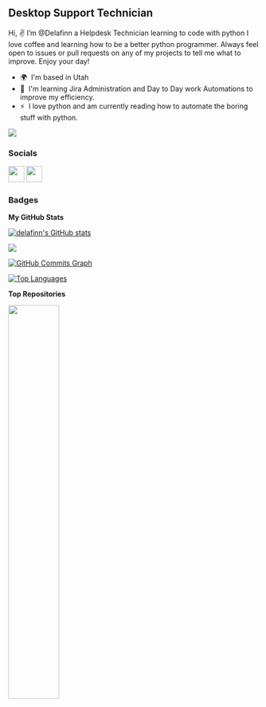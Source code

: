 Desktop Support Technician
--------------------------

Hi, ✌️ I’m @Delafinn a Helpdesk Technician learning to code with python I love coffee and learning how to be a better python programmer. Always feel open to issues or pull requests on any of my projects to tell me what to improve. Enjoy your day!

* 🌍  I'm based in Utah
* 🧠  I'm learning Jira Administration and Day to Day work Automations to improve my efficiency.
* ⚡  I love python and am currently reading how to automate the boring stuff with python.

<a href="https://www.github.com/delafinn" target="_blank" rel="noreferrer"><img
src="https://img.shields.io/github/followers/delafinn?logo=github&style=for-the-badge&color=ec4899&labelColor=181824" /></a>

### Socials

<p align="left"> <a href="https://www.github.com/delafinn" target="_blank" rel="noreferrer"><img src="https://raw.githubusercontent.com/danielcranney/readme-generator/main/public/icons/socials/github.svg" width="32" height="32" /></a> <a href="https://www.linkedin.com/in/delafeyette/" target="_blank" rel="noreferrer"><img src="https://raw.githubusercontent.com/danielcranney/readme-generator/main/public/icons/socials/linkedin.svg" width="32" height="32" /></a></p>

### Badges

<b>My GitHub Stats</b>

<a href="http://www.github.com/delafinn"><img src="https://github-readme-stats.vercel.app/api?username=delafinn&show_icons=true&hide=&count_private=true&title_color=ffffff&text_color=64748b&icon_color=ec4899&bg_color=181824&hide_border=true&show_icons=true" alt="delafinn's GitHub stats" /></a>

<a href="http://www.github.com/delafinn"><img src="https://github-readme-streak-stats.herokuapp.com/?user=delafinn&stroke=64748b&background=181824&ring=ffffff&fire=ffffff&currStreakNum=64748b&currStreakLabel=ffffff&sideNums=64748b&sideLabels=64748b&dates=64748b&hide_border=true" /></a>

<a href="http://www.github.com/delafinn"><img src="https://github-readme-activity-graph.cyclic.app/graph?username=delafinn&bg_color=181824&color=64748b&line=ec4899&point=64748b&area_color=181824&area=true&hide_border=true&custom_title=GitHub%20Commits%20Graph" alt="GitHub Commits Graph" /></a>

<a href="https://github.com/delafinn" align="left"><img src="https://github-readme-stats.vercel.app/api/top-langs/?username=delafinn&langs_count=10&title_color=ffffff&text_color=64748b&icon_color=ec4899&bg_color=181824&hide_border=true&locale=en&custom_title=Top%20%Languages" alt="Top Languages" /></a>

<b>Top Repositories</b>

<div width="100%" align="center"><a href="https://github.com/delafinn/YoutubeVideoDownloaders" align="left"><img align="left" width="45%" src="https://github-readme-stats.vercel.app/api/pin/?username=delafinn&repo=YoutubeVideoDownloaders&title_color=ffffff&text_color=64748b&icon_color=ec4899&bg_color=181824&hide_border=true&locale=en" /></a></div><br /><br /><br /><br /><br /><br /><br />

